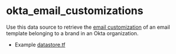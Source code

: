# okta_email_customizations

Use this data source to retrieve the [email
customization](https://developer.okta.com/docs/reference/api/brands/#get-email-customization)
of an email template belonging to a brand in an Okta organization.

- Example [datastore.tf](./datasource.tf)
